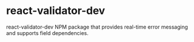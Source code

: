 # react-validator-dev
react-validator-dev NPM package that provides real-time error messaging and supports field dependencies.
